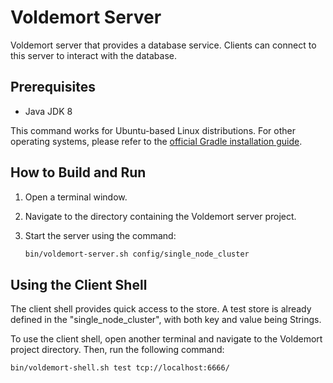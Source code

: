 # Voldemort Server

Voldemort server that provides a database service. Clients can connect to this server to interact with the database.

## Prerequisites

- Java JDK 8

This command works for Ubuntu-based Linux distributions. For other operating systems, please refer to the [official Gradle installation guide](https://gradle.org/install/).

## How to Build and Run

1. Open a terminal window.

2. Navigate to the directory containing the Voldemort server project.

3. Start the server using the command:

   ```bash
   bin/voldemort-server.sh config/single_node_cluster
   ```

## Using the Client Shell

The client shell provides quick access to the store. A test store is already defined in the "single_node_cluster", with both key and value being Strings.

To use the client shell, open another terminal and navigate to the Voldemort project directory. Then, run the following command:

   ```bash
   bin/voldemort-shell.sh test tcp://localhost:6666/
   ```
